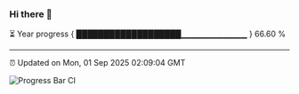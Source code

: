 ### Hi there 👋

⏳ Year progress { ███████████████████▁▁▁▁▁▁▁▁▁▁▁ } 66.60 %

---

⏰ Updated on Mon, 01 Sep 2025 02:09:04 GMT

![Progress Bar CI](https://github.com/ZhaoGui/ZhaoGui/workflows/Progress%20Bar%20CI/badge.svg)
